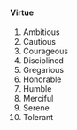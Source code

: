 #### Virtue

1. Ambitious
2. Cautious
3. Courageous
4. Disciplined
5. Gregarious
6. Honorable
7. Humble
8. Merciful
9. Serene
10. Tolerant